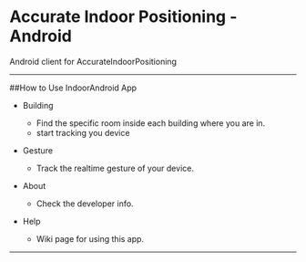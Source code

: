 # Accurate Indoor Positioning - Android
Android client for AccurateIndoorPositioning

---
##How to Use IndoorAndroid App

* Building
	* Find the specific room inside each building where you are in.
	* start tracking you device

* Gesture
	* Track the realtime gesture of your device.

* About
	* Check the developer info.

* Help
	* Wiki page for using this app.
	
---